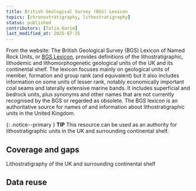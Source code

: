 ```yaml
---
title: British Geological Survey (BGS) Lexicon
topics: [chronostratigraphy, lithostratigraphy]
status: published
contributors: [Talia Karim]
last_modified_at: 2025-07-25
---
```


From the website: The British Geological Survey (BGS) Lexicon of Named Rock Units, or [BGS Lexicon](https://www.bgs.ac.uk/technologies/the-bgs-lexicon-of-named-rock-units/), provides definitions of the lithostratigraphic, lithodemic and lithomorphogenetic geological units of the UK and its continental shelf. The lexicon focuses mainly on geological units of member, formation and group rank (and equivalent) but it also includes information on some units of lesser rank, notably economically important coal seams and laterally extensive marine bands. It includes superficial and bedrock units, plus synonyms and other names that are not currently recognised by the BGS or regarded as obsolete. The BGS lexicon is an authoritative source for names of and information about lithostratigraphic units in the United Kingdom.

{: .notice--primary }
**TIP**
This resource can be used as an authority for lithostratigraphic units in the UK and surrounding continental shelf.

## Coverage and gaps

Lithostratigraphy of the UK and surrounding continental shelf

## Data reuse
